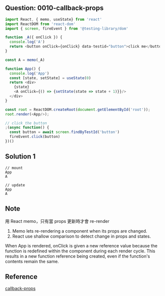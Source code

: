 ## Question: 0010-callback-props
```javascript
import React, { memo, useState} from 'react'
import ReactDOM from 'react-dom'
import { screen, fireEvent } from '@testing-library/dom'

function _A({ onClick }) {
  console.log('A')
  return <button onClick={onClick} data-testid="button">click me</button>
}

const A = memo(_A)

function App() {
  console.log('App')
  const [state, setState] = useState(0)
  return <div>
    {state}
    <A onClick={() => {setState(state => state + 1)}}/>
  </div>
}

const root = ReactDOM.createRoot(document.getElementById('root'));
root.render(<App/>);

// click the button
;(async function() {
  const button = await screen.findByTestId('button')
  fireEvent.click(button)
})()
```

## Solution 1
```tsx
// mount
App
A

// update
App
A
```

## Note
用 React memo，只有當 props 更新時才會 re-render
1. Memo lets re-rendering a component when its props are changed.
2. React use shallow comparison to detect change in props and states.

When App is rendered, onClick is given a new reference value because the function is redefined within the component during each render cycle. This results in a new function reference being created, even if the function's contents remain the same.

## Reference
[callback-props](https://bigfrontend.dev/react-quiz/callback-props)